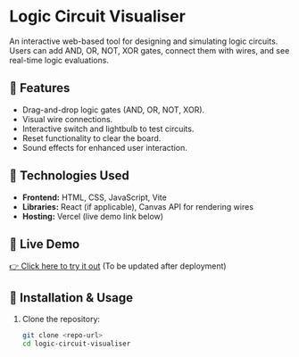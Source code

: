 # Logic Circuit Visualiser

An interactive web-based tool for designing and simulating logic circuits. Users can add AND, OR, NOT, XOR gates, connect them with wires, and see real-time logic evaluations.

## 🔹 Features
- Drag-and-drop logic gates (AND, OR, NOT, XOR).
- Visual wire connections.
- Interactive switch and lightbulb to test circuits.
- Reset functionality to clear the board.
- Sound effects for enhanced user interaction.

## 🔹 Technologies Used
- **Frontend:** HTML, CSS, JavaScript, Vite
- **Libraries:** React (if applicable), Canvas API for rendering wires
- **Hosting:** Vercel (live demo link below)

## 🔹 Live Demo
[👉 Click here to try it out](#) (To be updated after deployment)

## 🔹 Installation & Usage
1. Clone the repository:
   ```sh
   git clone <repo-url>
   cd logic-circuit-visualiser
